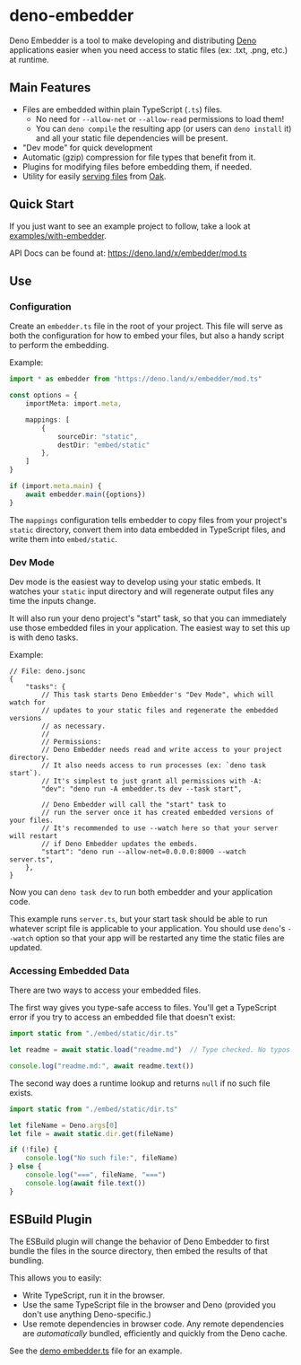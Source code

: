 deno-embedder
=============

Deno Embedder is a tool to make developing and distributing [Deno] applications
easier when you need access to static files (ex: .txt, .png, etc.) at runtime.

[Deno]: https://deno.land/

Main Features
-------------

 * Files are embedded within plain TypeScript (`.ts`) files.
   * No need for `--allow-net` or `--allow-read` permissions to load them!
   * You can `deno compile` the resulting app (or users can `deno install` it) 
     and all your static file dependencies will be present.
 * "Dev mode" for quick development
 * Automatic (gzip) compression for file types that benefit from it.
 * Plugins for modifying files before embedding them, if needed.
 * Utility for easily [serving files] from [Oak].

[serving files]: https://deno.land/x/embedder@v0.9.1/helpers/oak.ts
[Oak]: https://github.com/oakserver/oak#readme

Quick Start
-----------

If you just want to see an example project to follow, take a look at
[examples/with-embedder](./examples/with-embedder/).

API Docs can be found at: <https://deno.land/x/embedder/mod.ts>


Use
---

### Configuration ###

Create an `embedder.ts` file in the root of your project. This file will serve
as both the configuration for how to embed your files, but also a handy script
to perform the embedding.

Example:

```ts
import * as embedder from "https://deno.land/x/embedder/mod.ts"

const options = {
    importMeta: import.meta,

    mappings: [
        {
            sourceDir: "static",
            destDir: "embed/static"
        },
    ]
}

if (import.meta.main) {
    await embedder.main({options})
}
```


The `mappings` configuration tells embedder to copy files from your project's
`static` directory, convert them into data embedded in TypeScript files, and 
write them into `embed/static`.

### Dev Mode ###

Dev mode is the easiest way to develop using your static embeds. It watches
your `static` input directory and will regenerate output files any time the 
inputs change.

It will also run your deno project's "start" task, so that you can immediately
use those embedded files in your application. The easiest way to set this up
is with deno tasks.

Example:

```jsonc
// File: deno.jsonc
{
    "tasks": {
        // This task starts Deno Embedder's "Dev Mode", which will watch for
        // updates to your static files and regenerate the embedded versions
        // as necessary.
        // 
        // Permissions:
        // Deno Embedder needs read and write access to your project directory.
        // It also needs access to run processes (ex: `deno task start`).
        // It's simplest to just grant all permissions with -A:
        "dev": "deno run -A embedder.ts dev --task start",

        // Deno Embedder will call the "start" task to
        // run the server once it has created embedded versions of your files.
        // It's recommended to use --watch here so that your server will restart
        // if Deno Embedder updates the embeds.
        "start": "deno run --allow-net=0.0.0.0:8000 --watch server.ts",
    },
}
```

Now you can `deno task dev` to run both embedder and your application code.

This example runs `server.ts`, but your start task should be able to run
whatever script file is applicable to your application. You should use 
`deno`'s `--watch` option so that your app will be restarted any time the
static files are updated.

### Accessing Embedded Data ###

There are two ways to access your embedded files.

The first way gives you type-safe access to files. You'll get a TypeScript
error if you try to access an embedded file that doesn't exist:

```ts
import static from "./embed/static/dir.ts"

let readme = await static.load("readme.md")  // Type checked. No typos! :) 

console.log("readme.md:", await readme.text())
```

The second way does a runtime lookup and returns `null` if no such file exists.

```ts
import static from "./embed/static/dir.ts"

let fileName = Deno.args[0]
let file = await static.dir.get(fileName)

if (!file) {
    console.log("No such file:", fileName)
} else {
    console.log("===", fileName, "===")
    console.log(await file.text())
}
```

ESBuild Plugin
--------------

The ESBuild plugin will change the behavior of Deno Embedder to first bundle
the files in the source directory, then embed the results of that bundling.

This allows you to easily:
 * Write TypeScript, run it in the browser.
 * Use the same TypeScript file in the browser and Deno 
   (provided you don't use anything Deno-specific.)
 * Use remote dependencies in browser code.
   Any remote dependencies are *automatically* bundled, efficiently
   and quickly from the Deno cache.

See the [demo embedder.ts] file for an example.

[demo embedder.ts]: ./examples/with-embedder/embedder.ts


